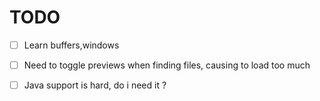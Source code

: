 # TODO
- [ ] Learn buffers,windows
- [ ] Need to toggle previews when finding files, causing to load too much
- [ ] Java support is hard, do i need it ?

